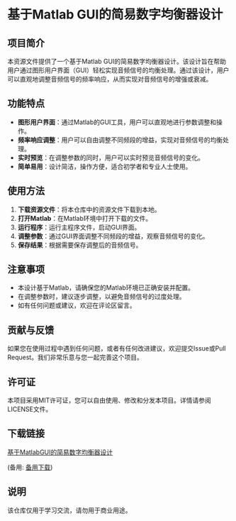 # 基于Matlab GUI的简易数字均衡器设计

## 项目简介

本资源文件提供了一个基于Matlab GUI的简易数字均衡器设计。该设计旨在帮助用户通过图形用户界面（GUI）轻松实现音频信号的均衡处理。通过该设计，用户可以直观地调整音频信号的频率响应，从而实现对音频信号的增强或衰减。

## 功能特点

- **图形用户界面**：通过Matlab的GUI工具，用户可以直观地进行参数调整和操作。
- **频率响应调整**：用户可以自由调整不同频段的增益，实现对音频信号的均衡处理。
- **实时预览**：在调整参数的同时，用户可以实时预览音频信号的变化。
- **简单易用**：设计简洁，操作方便，适合初学者和专业人士使用。

## 使用方法

1. **下载资源文件**：将本仓库中的资源文件下载到本地。
2. **打开Matlab**：在Matlab环境中打开下载的文件。
3. **运行程序**：运行主程序文件，启动GUI界面。
4. **调整参数**：通过GUI界面调整不同频段的增益，观察音频信号的变化。
5. **保存结果**：根据需要保存调整后的音频信号。

## 注意事项

- 本设计基于Matlab，请确保您的Matlab环境已正确安装并配置。
- 在调整参数时，建议逐步调整，以避免音频信号的过度处理。
- 如有任何问题或建议，欢迎在评论区留言。

## 贡献与反馈

如果您在使用过程中遇到任何问题，或者有任何改进建议，欢迎提交Issue或Pull Request。我们非常乐意与您一起完善这个项目。

## 许可证

本项目采用MIT许可证，您可以自由使用、修改和分发本项目。详情请参阅LICENSE文件。

## 下载链接
[基于MatlabGUI的简易数字均衡器设计](https://pan.quark.cn/s/3981e82aa74c) 

(备用: [备用下载](https://pan.baidu.com/s/1iRvSdZHvH6OJpB1jsRudxg?pwd=1234))

## 说明

该仓库仅用于学习交流，请勿用于商业用途。
